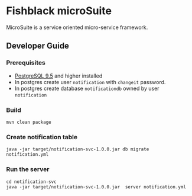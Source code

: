 # Fishblack microSuite 
MicroSuite is a service oriented micro-service framework.

## Developer Guide

### Prerequisites

* [PostgreSQL 9.5](http://www.postgresql.org/download/) and higher installed
* In postgres create user `notification` with `changeit` password.
* In postgres create database `notificationdb` owned by user `notification`

### Build

```
mvn clean package
```

### Create notification table
```
java -jar target/notification-svc-1.0.0.jar db migrate notification.yml
```

### Run the server
```
cd notification-svc
java -jar target/notification-svc-1.0.0.jar  server notification.yml
```